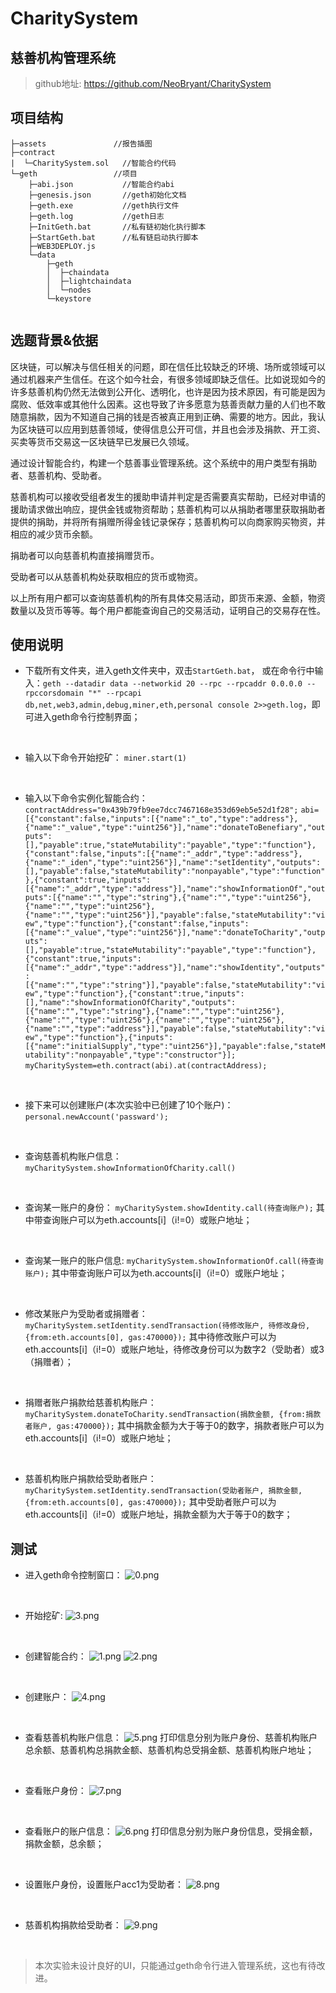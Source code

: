 # CharitySystem
## 慈善机构管理系统


> github地址: https://github.com/NeoBryant/CharitySystem


## 项目结构
```
├─assets               //报告插图
├─contract            
|  └─CharitySystem.sol   //智能合约代码
└─geth                 //项目
    ├─abi.json           //智能合约abi
    ├─genesis.json       //geth初始化文档
    ├─geth.exe           //geth执行文件
    ├─geth.log           //geth日志
    ├─InitGeth.bat       //私有链初始化执行脚本
    ├─StartGeth.bat      //私有链启动执行脚本
    ├─WEB3DEPLOY.js
    └─data
        ├─geth
        │  ├─chaindata
        │  ├─lightchaindata
        │  └─nodes
        └─keystore
    
```

## 选题背景&依据
区块链，可以解决与信任相关的问题，即在信任比较缺乏的环境、场所或领域可以通过机器来产生信任。在这个如今社会，有很多领域即缺乏信任。比如说现如今的许多慈善机构仍然无法做到公开化、透明化，也许是因为技术原因，有可能是因为腐败、低效率或其他什么因素。这也导致了许多愿意为慈善贡献力量的人们也不敢随意捐款，因为不知道自己捐的钱是否被真正用到正确、需要的地方。因此，我认为区块链可以应用到慈善领域，使得信息公开可信，并且也会涉及捐款、开工资、买卖等货币交易这一区块链早已发展已久领域。

通过设计智能合约，构建一个慈善事业管理系统。这个系统中的用户类型有捐助者、慈善机构、受助者。

慈善机构可以接收受组者发生的援助申请并判定是否需要真实帮助，已经对申请的援助请求做出响应，提供金钱或物资帮助；慈善机构可以从捐助者哪里获取捐助者提供的捐助，并将所有捐赠所得金钱记录保存；慈善机构可以向商家购买物资，并相应的减少货币余额。

捐助者可以向慈善机构直接捐赠货币。

受助者可以从慈善机构处获取相应的货币或物资。

以上所有用户都可以查询慈善机构的所有具体交易活动，即货币来源、金额，物资数量以及货币等等。每个用户都能查询自己的交易活动，证明自己的交易存在性。

## 使用说明
- 下载所有文件夹，进入geth文件夹中，双击`StartGeth.bat`，
或在命令行中输入：`geth --datadir data --networkid 20 --rpc --rpcaddr 0.0.0.0 --rpccorsdomain "*" --rpcapi db,net,web3,admin,debug,miner,eth,personal console 2>>geth.log`，即可进入geth命令行控制界面；


<br>

- 输入以下命令开始挖矿：
`miner.start(1)`

<br>

- 输入以下命令实例化智能合约：
`contractAddress="0x439b79fb9ee7dcc7467168e353d69eb5e52d1f28";`
`abi=[{"constant":false,"inputs":[{"name":"_to","type":"address"},{"name":"_value","type":"uint256"}],"name":"donateToBenefiary","outputs":[],"payable":true,"stateMutability":"payable","type":"function"},{"constant":false,"inputs":[{"name":"_addr","type":"address"},{"name":"_iden","type":"uint256"}],"name":"setIdentity","outputs":[],"payable":false,"stateMutability":"nonpayable","type":"function"},{"constant":true,"inputs":[{"name":"_addr","type":"address"}],"name":"showInformationOf","outputs":[{"name":"","type":"string"},{"name":"","type":"uint256"},{"name":"","type":"uint256"},{"name":"","type":"uint256"}],"payable":false,"stateMutability":"view","type":"function"},{"constant":false,"inputs":[{"name":"_value","type":"uint256"}],"name":"donateToCharity","outputs":[],"payable":true,"stateMutability":"payable","type":"function"},{"constant":true,"inputs":[{"name":"_addr","type":"address"}],"name":"showIdentity","outputs":[{"name":"","type":"string"}],"payable":false,"stateMutability":"view","type":"function"},{"constant":true,"inputs":[],"name":"showInformationOfCharity","outputs":[{"name":"","type":"string"},{"name":"","type":"uint256"},{"name":"","type":"uint256"},{"name":"","type":"uint256"},{"name":"","type":"address"}],"payable":false,"stateMutability":"view","type":"function"},{"inputs":[{"name":"initialSupply","type":"uint256"}],"payable":false,"stateMutability":"nonpayable","type":"constructor"}];`
`myCharitySystem=eth.contract(abi).at(contractAddress);`

<br>

-  接下来可以创建账户(本次实验中已创建了10个账户)：
`personal.newAccount('passward');`

<br>

- 查询慈善机构账户信息：
`myCharitySystem.showInformationOfCharity.call()`

<br>

- 查询某一账户的身份：
`myCharitySystem.showIdentity.call(待查询账户);`
其中带查询账户可以为eth.accounts[i]（i!=0）或账户地址；

<br>

- 查询某一账户的账户信息:
``myCharitySystem.showInformationOf.call(待查询账户);``
其中带查询账户可以为eth.accounts[i]（i!=0）或账户地址；

<br>

- 修改某账户为受助者或捐赠者：
`myCharitySystem.setIdentity.sendTransaction(待修改账户, 待修改身份, {from:eth.accounts[0], gas:470000});`
其中待修改账户可以为eth.accounts[i]（i!=0）或账户地址，待修改身份可以为数字2（受助者）或3（捐赠者）；

<br>

- 捐赠者账户捐款给慈善机构账户：
`myCharitySystem.donateToCharity.sendTransaction(捐款金额, {from:捐款者账户, gas:470000});`
其中捐款金额为大于等于0的数字，捐款者账户可以为eth.accounts[i]（i!=0）或账户地址；

<br>

- 慈善机构账户捐款给受助者账户：
`myCharitySystem.setIdentity.sendTransaction(受助者账户, 捐款金额, {from:eth.accounts[0], gas:470000});`
其中受助者账户可以为eth.accounts[i]（i!=0）或账户地址，捐款金额为大于等于0的数字；


## 测试
- 进入geth命令控制窗口：
![0.png](./assets/0.png)

<br>

- 开始挖矿:
![3.png](./assets/3.png)

<br>

- 创建智能合约：
![1.png](./assets/1.png)
![2.png](./assets/2.png)

<br>

- 创建账户：
![4.png](./assets/4.png)

<br>

- 查看慈善机构账户信息：
![5.png](./assets/5.png)
打印信息分别为账户身份、慈善机构账户总余额、慈善机构总捐款金额、慈善机构总受捐金额、慈善机构账户地址；

<br>

- 查看账户身份：
![7.png](./assets/7.png)

<br>

- 查看账户的账户信息：
![6.png](./assets/6.png)
打印信息分别为账户身份信息，受捐金额，捐款金额，总余额；

<br>

- 设置账户身份，设置账户acc1为受助者：
![8.png](./assets/8.png)

<br>

- 慈善机构捐款给受助者：
![9.png](./assets/9.png)

<br>



> 本次实验未设计良好的UI，只能通过geth命令行进入管理系统，这也有待改进。
